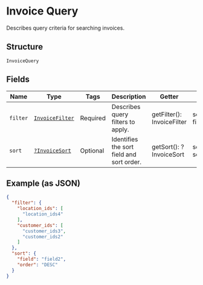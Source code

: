 
# Invoice Query

Describes query criteria for searching invoices.

## Structure

`InvoiceQuery`

## Fields

| Name | Type | Tags | Description | Getter | Setter |
|  --- | --- | --- | --- | --- | --- |
| `filter` | [`InvoiceFilter`](/doc/models/invoice-filter.md) | Required | Describes query filters to apply. | getFilter(): InvoiceFilter | setFilter(InvoiceFilter filter): void |
| `sort` | [`?InvoiceSort`](/doc/models/invoice-sort.md) | Optional | Identifies the  sort field and sort order. | getSort(): ?InvoiceSort | setSort(?InvoiceSort sort): void |

## Example (as JSON)

```json
{
  "filter": {
    "location_ids": [
      "location_ids4"
    ],
    "customer_ids": [
      "customer_ids3",
      "customer_ids2"
    ]
  },
  "sort": {
    "field": "field2",
    "order": "DESC"
  }
}
```

